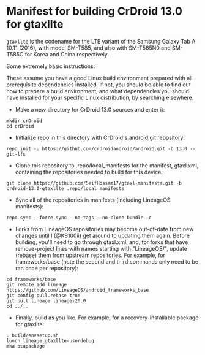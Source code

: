 # Manifest for building CrDroid 13.0 for gtaxllte

`gtaxllte` is the codename for the LTE variant of the Samsung Galaxy Tab A 10.1" (2016), with model SM-T585, and also with SM-T585N0 and SM-T585C for Korea and China respectively.

Some extremely basic instructions:

These assume you have a good Linux build environment prepared with all prerequisite dependencies installed. If not, you should be able to find out how to prepare a build environment, and what dependencies you should have installed for your specific Linux distribution, by searching elsewhere.

- Make a new directory for CrDroid 13.0 sources and enter it:
```
mkdir crDroid
cd crDroid
```

- Initialize repo in this directory with CrDroid's android.git repository:
```
repo init -u https://github.com/crdroidandroid/android.git -b 13.0 --git-lfs
```

- Clone this repository to .repo/local_manifests for the manifest, gtaxl.xml, containing the repositories needed to build for this device:
```
git clone https://github.com/SeifHossam17/gtaxl-manifests.git -b crdroid-13.0-gtaxllte .repo/local_manifests
```

- Sync all of the repositories in manifests (including LineageOS manifests):
```
repo sync --force-sync --no-tags --no-clone-bundle -c
```

- Forks from LineageOS repositories may become out-of-date from new changes until I (@K9100ii) get around to updating them again. Before building, you'll need to go through gtaxl.xml, and, for forks that have remove-project lines with names starting with "LineageOS/", update (rebase) them from upstream repositories. For example, for frameworks/base (note the second and third commands only need to be ran once per repository):
```
cd frameworks/base
git remote add lineage https://github.com/LineageOS/android_frameworks_base
git config pull.rebase true
git pull lineage lineage-20.0
cd ../..
```

- Finally, build as you like. For example, for a recovery-installable package for gtaxllte:
```
. build/envsetup.sh
lunch lineage_gtaxllte-userdebug
mka otapackage
```
